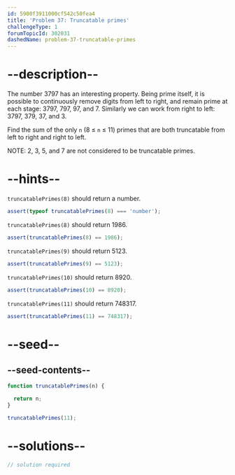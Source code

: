 ```yaml
---
id: 5900f3911000cf542c50fea4
title: 'Problem 37: Truncatable primes'
challengeType: 1
forumTopicId: 302031
dashedName: problem-37-truncatable-primes
---
```


# --description--

The number 3797 has an interesting property. Being prime itself, it is possible to continuously remove digits from left to right, and remain prime at each stage: 3797, 797, 97, and 7. Similarly we can work from right to left: 3797, 379, 37, and 3.

Find the sum of the only `n` (8 ≤ `n` ≤ 11) primes that are both truncatable from left to right and right to left.

NOTE: 2, 3, 5, and 7 are not considered to be truncatable primes.

# --hints--

`truncatablePrimes(8)` should return a number.

```js
assert(typeof truncatablePrimes(8) === 'number');
```

`truncatablePrimes(8)` should return 1986.

```js
assert(truncatablePrimes(8) == 1986);
```

`truncatablePrimes(9)` should return 5123.

```js
assert(truncatablePrimes(9) == 5123);
```

`truncatablePrimes(10)` should return 8920.

```js
assert(truncatablePrimes(10) == 8920);
```

`truncatablePrimes(11)` should return 748317.

```js
assert(truncatablePrimes(11) == 748317);
```

# --seed--

## --seed-contents--

```js
function truncatablePrimes(n) {

  return n;
}

truncatablePrimes(11);
```

# --solutions--

```js
// solution required
```
